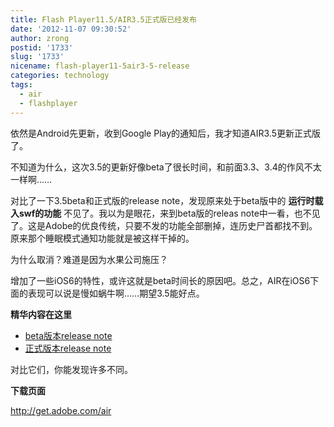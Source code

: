 ```yaml
---
title: Flash Player11.5/AIR3.5正式版已经发布
date: '2012-11-07 09:30:52'
author: zrong
postid: '1733'
slug: '1733'
nicename: flash-player11-5air3-5-release
categories: technology
tags:
  - air
  - flashplayer
---
```


依然是Android先更新，收到Google Play的通知后，我才知道AIR3.5更新正式版了。

不知道为什么，这次3.5的更新好像beta了很长时间，和前面3.3、3.4的作风不太一样啊……

对比了一下3.5beta和正式版的release note，发现原来处于beta版中的 **运行时载入swf的功能** 不见了。我以为是眼花，来到beta版的releas note中一看，也不见了。这是Adobe的优良传统，只要不发的功能全部删掉，连历史尸首都找不到。原来那个睡眠模式通知功能就是被这样干掉的。

为什么取消？难道是因为水果公司施压？

增加了一些iOS6的特性，或许这就是beta时间长的原因吧。总之，AIR在iOS6下面的表现可以说是慢如蜗牛啊……期望3.5能好点。

**精华内容在这里**

-   [beta版本release note](http://labsdownload.adobe.com/pub/labs/flashplatformruntimes/shared/air3-5_flashplayer11-5_releasenotes.pdf)
-   [正式版本release note](http://helpx.adobe.com/en/flash-player/release-note/fp_115_air_35_release_notes.html)

对比它们，你能发现许多不同。

**下载页面**

<http://get.adobe.com/air>
